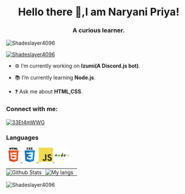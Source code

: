 <h1 align="center">Hello there 👋,I am Naryani Priya!</h1>

<h3 align="center">A curious learner.</h3>

<p align="left"> <img src="https://komarev.com/ghpvc/?username=Shadeslayer4096&label=Profile%20views&color=2c6fdb&style=flat" alt="Shadeslayer4096" /> </p>

<p align="left"> <a href="https://github.com/ryo-ma/github-profile-trophy"><img src="https://github-profile-trophy.vercel.app/?username=Shadeslayer4096&column=3&margin-w=15&margin-h=15&theme=darkhub" alt="Shadeslayer4096" /></a> </p>

- ⚙️ I’m currently working on **Izumi(A Discord.js bot)**.

- 📚 I’m currently learning **Node.js**.

- ❓ Ask me about **HTML,CSS**.

<h3 align="left">Connect with me:</h3>


<a href="https://discord.gg/33Et4mWWG" target="blank"><img align="center" src="https://discord.com/api/guilds/819977413743607858/embed.png" alt="33Et4mWWG" height="30" width="40" /></a>


<h3 align="left">Languages</h3>

<p align="left"> <a href="https://www.w3.org/html/" target="_blank"> <img src="https://raw.githubusercontent.com/devicons/devicon/master/icons/html5/html5-original-wordmark.svg" alt="html5" width="40" height="40"/> </a> <a href="https://www.w3schools.com/css/" target="_blank"> <img src="https://raw.githubusercontent.com/devicons/devicon/master/icons/css3/css3-original-wordmark.svg" alt="css3" width="40" height="40"/> </a> <a href="https://developer.mozilla.org/en-US/docs/Web/JavaScript" target="_blank"> <img src="https://raw.githubusercontent.com/devicons/devicon/master/icons/javascript/javascript-original.svg" alt="javascript" width="40" height="40"/> </a> <a href="https://nodejs.org" target="_blank"> <img src="https://raw.githubusercontent.com/devicons/devicon/master/icons/nodejs/nodejs-original-wordmark.svg" alt="nodejs" width="40" height="40"/> </a> </p>

<table>

<tr>

<td align="center" style="padding:0;width:50%;">

<img align="center" style="padding:0;" src="https://github-readme-stats.vercel.app/api?username=Shadeslayer4096&show_icons=true&theme=dark&hide_border=false" alt="Github Stats" />

</td>

<td align="center" style="padding:0;width:50%;"td>

<img align="center" style="padding:0;" src="https://github-readme-stats.vercel.app/api/top-langs/?username=Shadeslayer4096" alt="My langs"/>

</td>

</tr>

</table>

<p><img align="center" src="https://github-readme-streak-stats.herokuapp.com/?user=Shadeslayer4096&theme=dark" alt="Shadeslayer4096" /></p>


